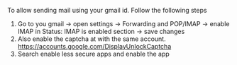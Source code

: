 To allow sending mail using your gmail id. Follow the following steps

1. Go to you gmail -> open settings -> Forwarding and POP/IMAP -> enable IMAP in Status: IMAP is enabled section -> save changes
2. Also enable the captcha at with the same account. https://accounts.google.com/DisplayUnlockCaptcha
3. Search enable less secure apps and enable the app